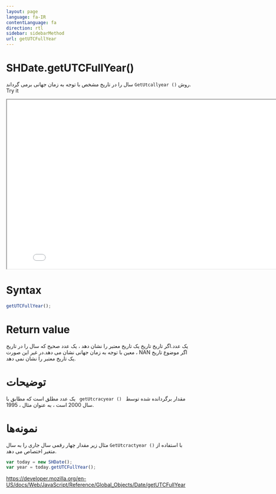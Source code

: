 ```yaml
---
layout: page
language: fa-IR
contentLanguage: fa
direction: rtl
sidebar: sidebarMethod
url: getUTCFullYear
---
```


# SHDate.getUTCFullYear()

روش <code dir="ltr">GetUtcallyear ()</code> سال را در تاریخ مشخص با توجه به زمان جهانی برمی گرداند.
Try it

<iframe style="width: 830px; height: 460px;" src="/SHDateTime-js/examples/live.html?function=getUTCFullYear" title="MDN Web Docs Interactive Example" loading="lazy"></iframe>
<br/>

# Syntax

```js
getUTCFullYear();
```

# Return value

یک عدد.اگر تاریخ تاریخ یک تاریخ معتبر را نشان دهد ، یک عدد صحیح که سال را در تاریخ معین با توجه به زمان جهانی نشان می دهد.در غیر این صورت ، NAN اگر موضوع تاریخ یک تاریخ معتبر را نشان نمی دهد.

# توضیحات

مقدار برگردانده شده توسط <code dir = "ltr"> getUtcracyear () </code> یک عدد مطلق است که مطابق با سال 2000 است ، به عنوان مثال ، 1995.

# نمونه‌ها

با استفاده از <code dir="ltr">GetUtcractyear ()</code>
مثال زیر مقدار چهار رقمی سال جاری را به سال متغیر اختصاص می دهد.

```js
var today = new SHDate();
var year = today.getUTCFullYear();
```

https://developer.mozilla.org/en-US/docs/Web/JavaScript/Reference/Global_Objects/Date/getUTCFullYear
